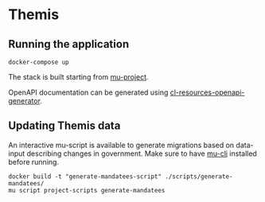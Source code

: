 # Themis

## Running the application
```
docker-compose up
```

The stack is built starting from [mu-project](https://github.com/mu-semtech/mu-project).

OpenAPI documentation can be generated using [cl-resources-openapi-generator](https://github.com/mu-semtech/cl-resources-openapi-generator).

## Updating Themis data

An interactive mu-script is available to generate migrations based on data-input describing changes in government. Make sure to have [mu-cli](https://github.com/mu-semtech/mu-cli) installed before running.

```
docker build -t "generate-mandatees-script" ./scripts/generate-mandatees/
mu script project-scripts generate-mandatees
```
